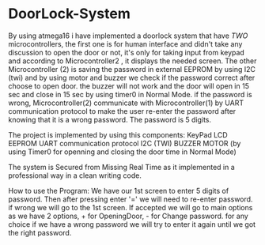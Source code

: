 # DoorLock-System

By using atmega16 i have implemented a doorlock system that have *TWO* microcontrollers, 
the first one is for human interface and didn't take any discussion to open the door or not,
it's only for taking input from keypad and according to Microcontroller2 ,
it displays the needed screen. The other Microcontroller (2) is saving the password in external EEPROM by using I2C (twi) and by using motor and buzzer we check if the password correct after choose to open door. the buzzer will not work and the door will open in 15 sec and close in 15 sec by using timer0 in Normal Mode.
if the password is wrong, Microcontroller(2) communicate with Microcontroller(1) by UART communication protocol to make the user re-enter the password after knowing that it is a wrong password. The password is 5 digits.


The project is implemented by using this components:
KeyPad
LCD 
EEPROM
UART communication protocol
I2C (TWI)
BUZZER
MOTOR (by using Timer0 for openning and closing the door time in Normal Mode)

The system is Secured from Missing Real Time as it implemented in a professional way in a clean writing code.

How to use the Program:
We have our 1st screen to enter 5 digits of password.
Then after pressing enter '=' we will need to re-enter password. if wrong we will go to the 1st screen.
If accepted we will go to main options as we have 2 options, + for OpeningDoor, - for Change password.
for any choice if we have a wrong password we will try to enter it again until we got the right password.

